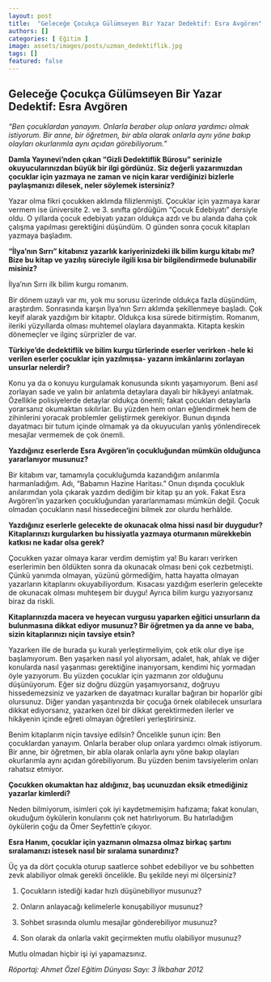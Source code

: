 ```yaml
---
layout: post
title:  "Geleceğe Çocukça Gülümseyen Bir Yazar Dedektif: Esra Avgören"
authors: []
categories: [ Eğitim ]
image: assets/images/posts/uzman_dedektiflik.jpg
tags: []
featured: false
---
```


## Geleceğe Çocukça Gülümseyen Bir Yazar Dedektif: Esra Avgören

*“Ben çocuklardan yanayım. Onlarla beraber olup onlara yardımcı olmak istiyorum. Bir anne, bir öğretmen, bir abla olarak onlarla aynı yöne bakıp olayları okurlarımla aynı açıdan görebiliyorum.”*

**Damla Yayınevi’nden çıkan “Gizli Dedektiflik Bürosu” serinizle okuyucularınızdan büyük bir ilgi gördünüz. Siz değerli yazarımızdan çocuklar için yazmaya ne zaman ve niçin karar verdiğinizi bizlerle paylaşmanızı dilesek, neler söylemek istersiniz?**

Yazar olma fikri çocukken aklımda filizlenmişti. Çocuklar için yazmaya karar vermem ise üniversite 2. ve 3. sınıfta gördüğüm “Çocuk Edebiyatı” dersiyle oldu. O yıllarda çocuk edebiyatı yazarı oldukça azdı ve bu alanda daha çok çalışma yapılması gerektiğini düşündüm. O günden sonra çocuk kitapları yazmaya başladım.

**“İlya’nın Sırrı” kitabınız yazarlık kariyerinizdeki ilk bilim kurgu kitabı mı? Bize bu kitap ve yazılış süreciyle ilgili kısa bir bilgilendirmede bulunabilir misiniz?**

İlya’nın Sırrı ilk bilim kurgu romanım.

Bir dönem uzaylı var mı, yok mu sorusu üzerinde oldukça fazla düşündüm, araştırdım. Sonrasında karşın İlya’nın Sırrı aklımda şekillenmeye başladı. Çok keyif alarak yazdığım bir kitaptır. Oldukça kısa sürede bitirmiştim. Romanım, ileriki yüzyıllarda olması muhtemel olaylara dayanmakta. Kitapta keskin dönemeçler ve ilginç sürprizler de var.

**Türkiye’de dedektiflik ve bilim kurgu türlerinde eserler verirken -hele ki verilen eserler çocuklar için yazılmışsa- yazarın imkânlarını zorlayan unsurlar nelerdir?**

Konu ya da o konuyu kurgulamak konusunda sıkıntı yaşamıyorum. Beni asıl zorlayan sade ve yalın bir anlatımla detaylara dayalı bir hikâyeyi anlatmak. Özellikle polisiyelerde detaylar oldukça önemli; fakat çocukları detaylarla yorarsanız okumaktan sıkılırlar. Bu yüzden hem onları eğlendirmek hem de zihinlerini yoracak problemler geliştirmek gerekiyor. Bunun dışında dayatmacı bir tutum içinde olmamak ya da okuyucuları yanlış yönlendirecek mesajlar vermemek de çok önemli.

**Yazdığınız eserlerde Esra Avgören’in çocukluğundan mümkün olduğunca yararlanıyor musunuz?**

Bir kitabım var, tamamıyla çocukluğumda kazandığım anılarımla harmanladığım. Adı, “Babamın Hazine Haritası.” Onun dışında çocukluk anılarımdan yola çıkarak yazdım dediğim bir kitap şu an yok. Fakat Esra Avgören’in yazarken çocukluğundan yararlanmaması mümkün değil. Çocuk olmadan çocukların nasıl hissedeceğini bilmek zor olurdu herhâlde.

**Yazdığınız eserlerle gelecekte de okunacak olma hissi nasıl bir duygudur? Kitaplarınızı kurgularken bu hissiyatla yazmaya oturmanın mürekkebin katkısı ne kadar olsa gerek?**

Çocukken yazar olmaya karar verdim demiştim ya! Bu kararı verirken eserlerimin ben öldükten sonra da okunacak olması beni çok cezbetmişti. Çünkü yanımda olmayan, yüzünü görmediğim, hatta hayatta olmayan yazarların kitaplarını okuyabiliyordum. Kısacası yazdığım eserlerin gelecekte de okunacak olması muhteşem bir duygu! Ayrıca bilim kurgu yazıyorsanız biraz da riskli.

**Kitaplarınızda macera ve heyecan vurgusu yaparken eğitici unsurların da bulunmasına dikkat ediyor musunuz? Bir öğretmen ya da anne ve baba, sizin kitaplarınızı niçin tavsiye etsin?**

Yazarken ille de burada şu kuralı yerleştirmeliyim, çok etik olur diye işe başlamıyorum. Ben yaşarken nasıl yol alıyorsam, adalet, hak, ahlak ve diğer konularda nasıl yaşanması gerektiğine inanıyorsam, kendimi hiç yormadan öyle yazıyorum. Bu yüzden çocuklar için yazmanın zor olduğunu düşünüyorum. Eğer siz doğru düzgün yaşamıyorsanız, doğruyu hissedemezsiniz ve yazarken de dayatmacı kurallar bağıran bir hoparlör gibi olursunuz. Diğer yandan yaşantınızda bir çocuğa örnek olabilecek unsurlara dikkat ediyorsanız, yazarken özel bir dikkat gerektirmeden ilerler ve hikâyenin içinde eğreti olmayan öğretileri yerleştirirsiniz.

Benim kitaplarım niçin tavsiye edilsin? Öncelikle şunun için: Ben çocuklardan yanayım. Onlarla beraber olup onlara yardımcı olmak istiyorum. Bir anne, bir öğretmen, bir abla olarak onlarla aynı yöne bakıp olayları okurlarımla aynı açıdan görebiliyorum. Bu yüzden benim tavsiyelerim onları rahatsız etmiyor.

**Çocukken okumaktan haz aldığınız, baş ucunuzdan eksik etmediğiniz yazarlar kimlerdi?**

Neden bilmiyorum, isimleri çok iyi kaydetmemişim hafızama; fakat konuları, okuduğum öykülerin konularını çok net hatırlıyorum. Bu hatırladığım öykülerin çoğu da Ömer Seyfettin’e çıkıyor.

**Esra Hanım, çocuklar için yazmanın olmazsa olmaz birkaç şartını sıralamanızı istesek nasıl bir sıralama sunardınız?**

Üç ya da dört çocukla oturup saatlerce sohbet edebiliyor ve bu sohbetten zevk alabiliyor olmak gerekli öncelikle. Bu şekilde neyi mi ölçersiniz?

1) Çocukların istediği kadar hızlı düşünebiliyor musunuz?

2) Onların anlayacağı kelimelerle konuşabiliyor musunuz?

3) Sohbet sırasında olumlu mesajlar gönderebiliyor musunuz?

4) Son olarak da onlarla vakit geçirmekten mutlu olabiliyor musunuz?

Mutlu olmadan hiçbir işi iyi yapamazsınız.


*Röportaj: Ahmet Özel
Eğitim Dünyası Sayı: 3
İlkbahar 2012*
